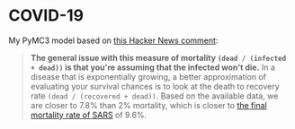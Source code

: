 # COVID-19

My PyMC3 model based on [this Hacker News comment][hn]:

> __The general issue with this measure of mortality `(dead / (infected + dead))` is
> that you're assuming that the infected won't die.__ In a disease that is exponentially
> growing, a better approximation of evaluating your survival chances is to look at the
> death to recovery rate `(dead / (recovered + dead))`. Based on the available data,
> we are closer to 7.8% than 2% mortality, which is closer to [the final mortality rate
> of SARS][wiki] of 9.6%.

[hn]: https://news.ycombinator.com/item?id=22433359

[wiki]: https://en.wikipedia.org/wiki/Severe_acute_respiratory_syndrome
